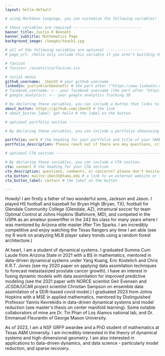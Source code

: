 ```yaml
---
layout: hello-default

# using Markdown language, you can customize the following variables!

# these variables are required -------------------------------
banner_title: Justin K Bennett
banner_subtitle: Mathematics Page
background_image: /images/teach1.jpg

# all of the following variables are optional -----------------
# page_url: /hello only include this variable if you aren't building the page to your primary domain 

# favicon
# favicon: /assets/ico/favicon.ico

# social media
github_username:  jben33 # your github username
linkedin: justinklarkbennett/ # the part after ("https://www.linkedin.com/in/...")
# facebook_username: <-- your facebook username (the part after "https://www.facebook.com/...")
# google_analytics: <-- your google analytics Tracking ID

# By declaring these variables, you can include a button that links to an external website or to media.
about_button: https://github.com/jben33 # the link
# about_button_label: get hello # the label on the button

# optional portfolio section ------------------------------------------

# By declaring these variables, you can include a portfolio showcasing your work and organize your portfolio's items into a custom layout, all without adding any CSS. In addition, you must 1) create an HTML file in the_includes folder for each project with the text you'd like to display, and 2) create a YAML file in the _data folder describing the order in which each project should be shown and categorized. See `/includes/example.html` and `/_data/work.yml` for examples.

portfolio: work # the heading for your portfolio and title of your YAML file
portfolio_description: Please reach out if there are any questions, critiques, or if interested in collaborations. # a description to be desplayed below the heading and above the content

# optional CTA section --------------------------------------------------

# By declaring these variables, you can include a CTA section.
cta: connect # the heading for your CTA section
cta_description: questions, comments, or concerns? please don't hesitate to reach out. # a description to be desplayed below the heading and above the content
cta_button: mailto:jben33@tamu.edu # a link to an external website or to media
cta_button_label: contact # the label on the button

---			
```

[//]: # (write a bit about yourself here)
Howdy! I am firstly a father of two wonderful sons, Jackson and Jason. I played HS football and baseball for Bryan High (Bryan, TX), football for Glendale Community College (Glendale, AZ), intramural soccer for team Optimal Control at Johns Hopkins (Baltimore, MD), and competed in the USPA as an amateur powerlifter in the 242 lbs class for many years where I was mentored by Arizona elite master lifter Tim Sparks. I am incredibly competitive and enjoy watching the Texas Rangers any time I am able (see my R work on analyzing MLB player salary trends using a random forest architecture.)

At heart, I am a student of dynamical systems. I graduated Summa Cum Laude from Arizona State in 2021 with a BS in mathematics, mentored in data-driven dynamical systems under Yang Kuang, Eric Kostelich and Chris K.R.T. Jones (see my 2020 paper on applying data assimilation techniques to forecast metastasized prostate cancer growth). I have an interest in fusing dynamic models with data assimilation for improved predictive modeling (see the 2021 paper with NORCE scientist Geir Evensen and JCSDA/UCAR project scientist Christian Sampson on ensemble data assimilation of a SEIR-based covid model.) I graduated 2023 from Johns Hopkins with a MSE in applied mathematics, mentored by Distinguished Professor Yannis Kevrekidis in data-driven dynamical systems and model reduction (see master's thesis on center manifold learning). Some notable collaborators of mine are Dr. Tin Phan of Los Alamos national lab, and Dr. Emmanuel Fleurantin of George Mason University. 

As of 2023, I am a NSF GRFP awardee and a PhD student of mathematics at Texas A&M University. I am incredibly interested in the theory of dynamical systems and high-dimensional geometry. I am also interested in applications to data-driven dynamics, and data science - particularly model reduction, and sparse recovery.


